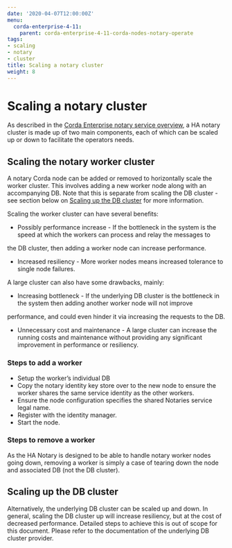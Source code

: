 ```yaml
---
date: '2020-04-07T12:00:00Z'
menu:
  corda-enterprise-4-11:
    parent: corda-enterprise-4-11-corda-nodes-notary-operate
tags:
- scaling
- notary
- cluster
title: Scaling a notary cluster
weight: 8
---
```



# Scaling a notary cluster

As described in the [Corda Enterprise notary service overview](ha-notary-service-overview.md), a HA notary cluster is made up of two main components, each of which can be scaled
up or down to facilitate the operators needs.


## Scaling the notary worker cluster

A notary Corda node can be added or removed to horizontally scale the worker cluster. This involves adding a new worker node along with an
accompanying DB. Note that this is separate from scaling the DB cluster - see section below on [Scaling up the DB cluster](#scaling-up-the-db-cluster) for more
information.

Scaling the worker cluster can have several benefits:
* Possibly performance increase - If the bottleneck in the system is the speed at which the workers can process and relay the messages to


the DB cluster, then adding a worker node can increase performance.



* Increased resiliency - More worker nodes means increased tolerance to single node failures.

A large cluster can also have some drawbacks, mainly:
* Increasing bottleneck - If the underlying DB cluster is the bottleneck in the system then adding another worker node will not improve


performance, and could even hinder it via increasing the requests to the DB.



* Unnecessary cost and maintenance - A large cluster can increase the running costs and maintenance without providing any significant
improvement in performance or resiliency.


### Steps to add a worker


* Setup the worker’s individual DB
* Copy the notary identity key store over to the new node to ensure the worker shares the same service identity as the other workers.
* Ensure the node configuration specifies the shared Notaries service legal name.
* Register with the identity manager.
* Start the node.


### Steps to remove a worker

As the HA Notary is designed to be able to handle notary worker nodes going down, removing a worker is simply a case of tearing down the
node and associated DB (not the DB cluster).


## Scaling up the DB cluster

Alternatively, the underlying DB cluster can be scaled up and down. In general, scaling the DB cluster up will increase resiliency, but at
the cost of decreased performance. Detailed steps to achieve this is out of scope for this document. Please refer to the documentation of
the underlying DB cluster provider.

